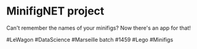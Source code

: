 # MinifigNET project
Can't remember the names of your minifigs? Now there's an app for that!

#LeWagon #DataScience #Marseille batch #1459 #Lego #Minifigs
